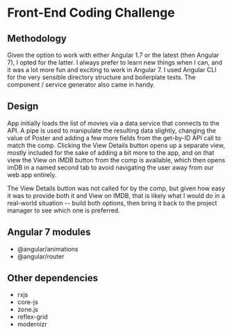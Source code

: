# Front-End Coding Challenge

## Methodology

Given the option to work with either Angular 1.7 or the latest (then Angular 7), I opted for the latter. I always prefer to learn new things when I can, and it was a lot more fun and exciting to work in Angular 7. I used Angular CLI for the very sensible directory structure and boilerplate tests. The component / service generator also came in handy.

## Design

App initially loads the list of movies via a data service that connects to the API. A pipe is used to manipulate the resulting data slightly, changing the value of Poster and adding a few more fields from the get-by-ID API call to match the comp. Clicking the View Details button opens up a separate view, mostly included for the sake of adding a bit more to the app, and on that view the View on IMDB button from the comp is available, which then opens imDB in a named second tab to avoid navigating the user away from our web app entirely.

The View Details button was not called for by the comp, but given how easy it was to provide both it and View on IMDB, that is likely what I would do in a real-world situation -- build both options, then bring it back to the project manager to see which one is preferred.

## Angular 7 modules

* @angular/animations
* @angular/router

## Other dependencies

* rxjs
* core-js
* zone.js
* reflex-grid
* modernizr